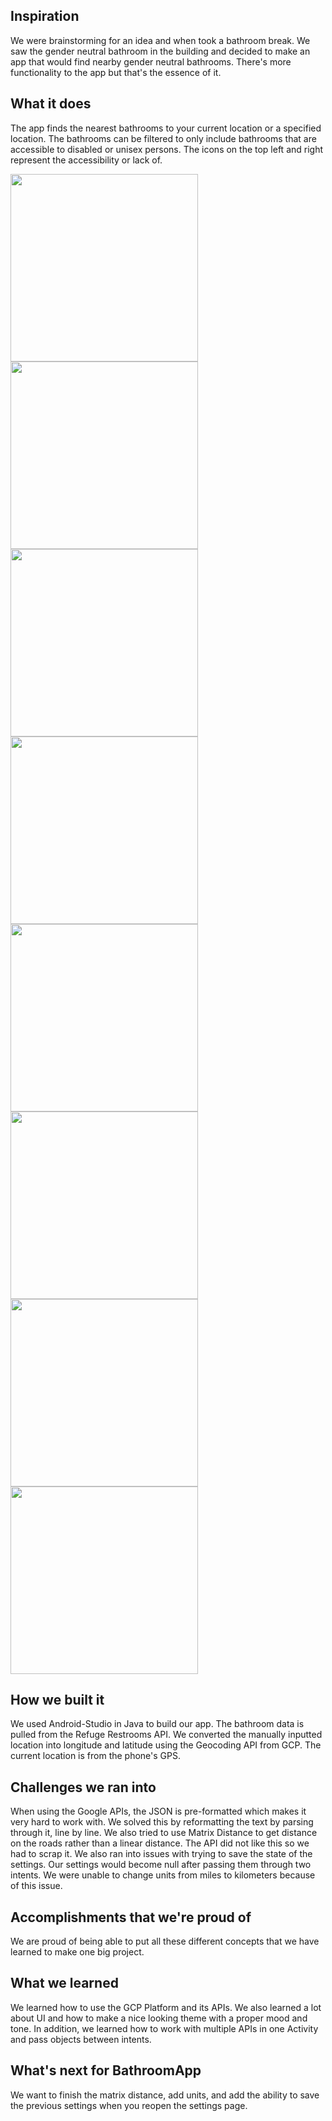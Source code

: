 ## Inspiration
We were brainstorming for an idea and when took a bathroom break. We saw the gender neutral bathroom in the building and decided to make an app that would find nearby gender neutral bathrooms. There's more functionality to the app but that's the essence of it.

## What it does
The app finds the nearest bathrooms to your current location or a specified location. The bathrooms can be filtered to only include bathrooms that are accessible to disabled or unisex persons. The icons on the top left and right represent the accessibility or lack of.

<img src="/Screenshots/%20Home%20Screen.png" width="300" >
<img src="/Screenshots/Settings%20Page.png" width="300" >
<img src="/Screenshots/Current%20Location%20Selected.png" width="300">
<img src="/Screenshots/Results%20from%20Current%20Location%20and%20Filters%20Enabled%20-%201.png" width="300">
<img src="/Screenshots/Results%20from%20Current%20Location%20and%20Filters%20Enabled%20-%202.png" width="300">
<img src="/Screenshots/%20Manual%20Location%20Selected.png" width="300">
<img src="/Screenshots/%20Results%20from%20Manual%20Location%20and%20Filters%20Enabled%20-%201.png" width="300">
<img src="/Screenshots/%20Results%20from%20Manual%20Location%20and%20Filters%20Enabled%20-%202.png" width="300">

## How we built it
We used Android-Studio in Java to build our app. The bathroom data is pulled from the Refuge Restrooms API. We converted the manually inputted location into longitude and latitude using the Geocoding API from GCP. The current location is from the phone's GPS.

## Challenges we ran into
When using the Google APIs, the JSON is pre-formatted which makes it very hard to work with. We solved this by reformatting the text by parsing through it, line by line. We also tried to use Matrix Distance to get distance on the roads rather than a linear distance. The API did not like this so we had to scrap it. We also ran into issues with trying to save the state of the settings. Our settings would become null after passing them through two intents. We were unable to change units from miles to kilometers because of this issue.

## Accomplishments that we're proud of
We are proud of being able to put all these different concepts that we have learned to make one big project. 

## What we learned
We learned how to use the GCP Platform and its APIs. We also learned a lot about UI and how to make a nice looking theme with a proper mood and tone. In addition, we learned how to work with multiple APIs in one Activity and pass objects between intents.

## What's next for BathroomApp
We want to finish the matrix distance, add units, and add the ability to save the previous settings when you reopen the settings page.
